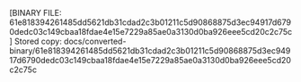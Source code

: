 [BINARY FILE: 61e818394261485dd5621db31cdad2c3b01211c5d90868875d3ec94917d6790dedc03c149cbaa18fdae4e15e7229a85ae0a3130d0ba926eee5cd20c2c75c]
Stored copy: docs/converted-binary/61e818394261485dd5621db31cdad2c3b01211c5d90868875d3ec94917d6790dedc03c149cbaa18fdae4e15e7229a85ae0a3130d0ba926eee5cd20c2c75c

